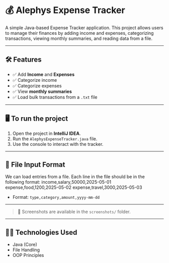 # 💰 Alephys Expense Tracker

A simple Java-based Expense Tracker application. This project allows users to manage their finances by adding income and expenses, categorizing transactions, viewing monthly summaries, and reading data from a file.

---

## 🛠 Features

- ✅ Add **Income** and **Expenses**
- ✅ Categorize income
- ✅ Categorize expenses
- ✅ View **monthly summaries**
- ✅ Load bulk transactions from a `.txt` file

---

## 🖥 To run the project

1. Open the project in **IntelliJ IDEA**.
2. Run the `AlephysExpenseTracker.java` file.
3. Use the console to interact with the tracker.

---

## 📁 File Input Format

We can load entries from a file. Each line in the file should be in the following format:
income,salary,50000,2025-05-01
expense,food,1200,2025-05-02
expense,travel,3000,2025-05-03

- Format: `type,category,amount,yyyy-mm-dd`

---

> 📸 Screenshots are available in the `screenshots/` folder.

---

## 🧑‍💻 Technologies Used

- Java (Core)
- File Handling
- OOP Principles
